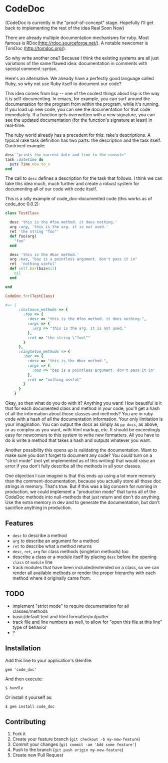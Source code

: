 # CodeDoc

(CodeDoc is currently in the "proof-of-concept" stage. Hopefully I'll get back to implementing the rest of the idea Real Soon Now)

There are already multiple documentation mechanisms for ruby. Most famous is RDoc(http://rdoc.sourceforge.net/). A notable newcomer is TomDoc (http://tomdoc.org/).

So why write another one? Because I think the existing systems are all just variations of the same flawed idea: documentation in comments with special comment-syntax.

Here's an alternative. We already have a perfectly good language called Ruby, so why not use Ruby itself to document our code?

This idea comes from lisp -- one of the coolest things about lisp is the way it is self-documenting. In emacs, for example, you can surf around the documentation for the program from within the program, while it's running. If you load up new code, you can see the documentation for that code immediately. If a function gets overwritten with a new signature, you can see the updated documentation (for the function's signature at least) in real-time.

The ruby world already has a precedent for this: rake's descriptions. A typical rake task definition has two parts: the description and the task itself. Contrived example:
```ruby
desc "prints the current date and time to the console"
task :datetime do
  puts Time.now.to_s
end
```

The call to `desc` defines a description for the task that follows. I think we can take this idea much, much further and create a robust system for documenting all of our code with code itself.

This is a silly example of code_doc-documented code (this works as of code_doc 0.0.2):

```ruby
class TestClass

  desc 'this is the #foo method. it does nothing.'
  arg :arg, 'this is the arg. it is not used.'
  ret 'the string "foo"'
  def foo(arg)
    "foo"
  end

  desc 'this is the #bar method.'
  arg :baz, "baz is a pointless argument. don't pass it in"
  ret  'nothing useful'
  def self.bar(baz=nil)
    nil
  end

end

CodeDoc.for(TestClass)

#=> {
      :instance_methods => {
        :foo => {
          :desc => "this is the #foo method. it does nothing.",
          :args => {
            :arg => "this is the arg. it is not used."
          },
          :ret => "the string \"foo\""
        }
      },
      :singleton_methods => {
        :bar => {
          :desc => "this is the #bar method.",
          :args => {
            :baz => "baz is a pointless argument. don't pass it in"
          },
          :ret => "nothing useful"
        }
      }
    }
```

Okay, so then what do you do with it? Anything you want! How beautiful is it that for each documented class and method in your code, you'll get a hash of all the information about those classes and methods? You are in ruby code with a hash of all the documentation information. Your only limitation is your imagination. You can output the docs as simply as `pp docs`, as above, or as complex as you want, with html markup, etc. It should be exceedingly easy for newcomers to this system to write new formatters. All you have to do is write a method that takes a hash and outputs whatever you want.

Another possibility this opens up is validating the documentation. Want to make sure you don't forget to document any code? You could turn on a "strict mode" (not yet implemented as of this writing) that would raise an error if you don't fully describe all the methods in all your classes.

One objection I can imagine is that this ends up using a lot more memory than the comment-documentation, because you actually store all those doc strings in memory. That's true. But if this was a big concern for running in production, we could implement a "production mode" that turns all of the CodeDoc methods into null-methods that just return and don't do anything. Use the extra memory in dev and to generate the documentation, but don't sacrifice anything in production.


## Features

- `desc` to describe a method
- `arg` to describe an argument for a method
- `ret` to describe what a method returns
- `desc`, `ret`, `arg` for class methods (singleton methods) too
- describe a class or a module itself by placing `desc` before the opening `class` or `module` line
- track modules that have been included/extended on a class, so we can render all available methods or render the proper hierarchy with each method where it originally came from.

## TODO

- implement "strict mode" to require documentation for all classes/methods
- basic/default text and html formatter/outputter
- track file and line numbers as well, to allow for "open this file at this line" type of behavior
- ?

## Installation

Add this line to your application's Gemfile:

    gem 'code_doc'

And then execute:

    $ bundle

Or install it yourself as:

    $ gem install code_doc


## Contributing

1. Fork it
2. Create your feature branch (`git checkout -b my-new-feature`)
3. Commit your changes (`git commit -am 'Add some feature'`)
4. Push to the branch (`git push origin my-new-feature`)
5. Create new Pull Request
